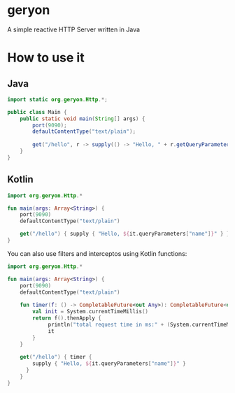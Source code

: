 # geryon
A simple reactive HTTP Server written in Java

# How to use it

## Java
```java
import static org.geryon.Http.*;

public class Main {
    public static void main(String[] args) {
        port(9090);
        defaultContentType("text/plain");
        
        get("/hello", r -> supply(() -> "Hello, " + r.getQueryParameters().get("name")));
    }
}
```

## Kotlin

```kotlin
import org.geryon.Http.*

fun main(args: Array<String>) {
    port(9090)
    defaultContentType("text/plain")

    get("/hello") { supply { "Hello, ${it.queryParameters["name"]}" } }
}
```

You can also use filters and interceptos using Kotlin functions:

```kotlin
import org.geryon.Http.*

fun main(args: Array<String>) {
    port(9090)
    defaultContentType("text/plain")
    
    fun timer(f: () -> CompletableFuture<out Any>): CompletableFuture<out Any> {
        val init = System.currentTimeMillis()
        return f().thenApply {
             println("total request time in ms:" + (System.currentTimeMillis() - init))
             it
        }
    }
    
    get("/hello") { timer {
        supply { "Hello, ${it.queryParameters["name"]}" }
      }
    }
}
```



